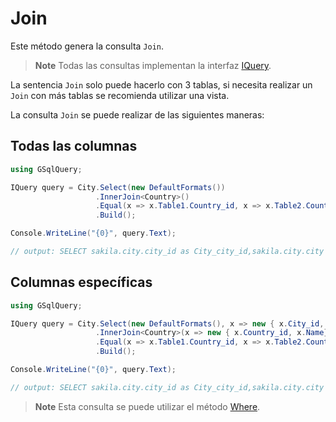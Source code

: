 # Join

Este método genera la consulta `Join`.

> **Note**
>Todas las consultas implementan la interfaz [IQuery](IQuery.md).

La sentencia `Join` solo puede hacerlo con 3 tablas, si necesita realizar un `Join` con más tablas se recomienda utilizar una vista.

La consulta `Join` se puede realizar de las siguientes maneras:

## Todas las columnas

```csharp
using GSqlQuery;

IQuery query = City.Select(new DefaultFormats())
                   .InnerJoin<Country>()
                   .Equal(x => x.Table1.Country_id, x => x.Table2.Country_id)
                   .Build();

Console.WriteLine("{0}", query.Text);

// output: SELECT sakila.city.city_id as City_city_id,sakila.city.city as City_city,sakila.city.country_id as City_country_id,sakila.city.last_update as City_last_update,sakila.country.country_id as Country_country_id,sakila.country.country as Country_country,sakila.country.last_update as Country_last_update FROM sakila.city INNER JOIN sakila.country ON sakila.city.country_id = sakila.country.country_id;
```

## Columnas específicas
```csharp
using GSqlQuery;

IQuery query = City.Select(new DefaultFormats(), x => new { x.City_id, x.Name, x.Country_id})
                   .InnerJoin<Country>(x => new { x.Country_id, x.Name})
                   .Equal(x => x.Table1.Country_id, x => x.Table2.Country_id)
                   .Build();

Console.WriteLine("{0}", query.Text);

// output: SELECT sakila.city.city_id as City_city_id,sakila.city.city as City_city,sakila.city.country_id as City_country_id,sakila.country.country_id as Country_country_id,sakila.country.country as Country_country FROM sakila.city INNER JOIN sakila.country ON sakila.city.country_id = sakila.country.country_id;
```

> **Note**
>Esta consulta se puede utilizar el método [Where](Where.md).